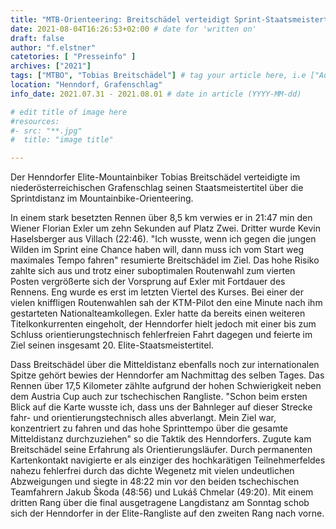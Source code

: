 ```yaml
---
title: "MTB-Orienteering: Breitschädel verteidigt Sprint-Staatsmeistertitel"
date: 2021-08-04T16:26:53+02:00 # date for 'written on'
draft: false
author: "f.elstner"
catetories: [ "Presseinfo" ]
archives: ["2021"]
tags: ["MTBO", "Tobias Breitschädel"] # tag your article here, i.e ["Austria Cup", "Robert Merl"]
location: "Henndorf, Grafenschlag"
info_date: 2021.07.31 - 2021.08.01 # date in article (YYYY-MM-dd)

# edit title of image here
#resources:
#- src: "**.jpg"
#  title: "image title"

---
```


Der Henndorfer Elite-Mountainbiker Tobias Breitschädel verteidigte im niederösterreichischen Grafenschlag seinen Staatsmeistertitel über die Sprintdistanz im Mountainbike-Orienteering.

<!--more-->

In einem stark besetzten Rennen über 8,5 km verwies er in 21:47 min den Wiener Florian Exler um zehn Sekunden auf Platz Zwei. Dritter wurde Kevin Haselsberger aus Villach (22:46). "Ich wusste, wenn ich gegen die jungen Wilden im Sprint eine Chance haben will, dann muss ich vom Start weg maximales Tempo fahren" resumierte Breitschädel im Ziel. Das hohe Risiko zahlte sich aus und trotz einer suboptimalen Routenwahl zum vierten Posten vergrößerte sich der Vorsprung auf Exler mit Fortdauer des Rennens. Eng wurde es erst im letzten Viertel des Kurses. Bei einer der vielen kniffligen Routenwahlen sah der KTM-Pilot den eine Minute nach ihm gestarteten Nationalteamkollegen. Exler hatte da bereits einen weiteren Titelkonkurrenten eingeholt, der Henndorfer hielt jedoch mit einer bis zum Schluss orientierungstechnisch fehlerfreien Fahrt dagegen und feierte im Ziel seinen insgesamt 20. Elite-Staatsmeistertitel.

Dass Breitschädel über die Mitteldistanz ebenfalls noch zur internationalen Spitze gehört bewies der Henndorfer am Nachmittag des selben Tages. Das Rennen über 17,5 Kilometer zählte aufgrund der hohen Schwierigkeit neben dem Austria Cup auch zur tschechischen Rangliste. "Schon beim ersten Blick auf die Karte wusste ich, dass uns der Bahnleger auf dieser Strecke fahr- und orientierungstechnisch alles abverlangt. Mein Ziel war, konzentriert zu fahren und das hohe Sprinttempo über die gesamte Mitteldistanz durchzuziehen" so die Taktik des Henndorfers. Zugute kam Breitschädel seine Erfahrung als Orientierungsläufer. Durch permanenten Kartenkontakt navigierte er als einziger des hochkarätigen Teilnehmerfeldes nahezu fehlerfrei durch das dichte Wegenetz mit vielen undeutlichen Abzweigungen und siegte in 48:22 min vor den beiden tschechischen Teamfahrern Jakub Škoda (48:56) und Lukáš Chmelar (49:20).
Mit einem dritten Rang über die final ausgetragene Langdistanz am Sonntag schob sich der Henndorfer in der Elite-Rangliste auf den zweiten Rang nach vorne.